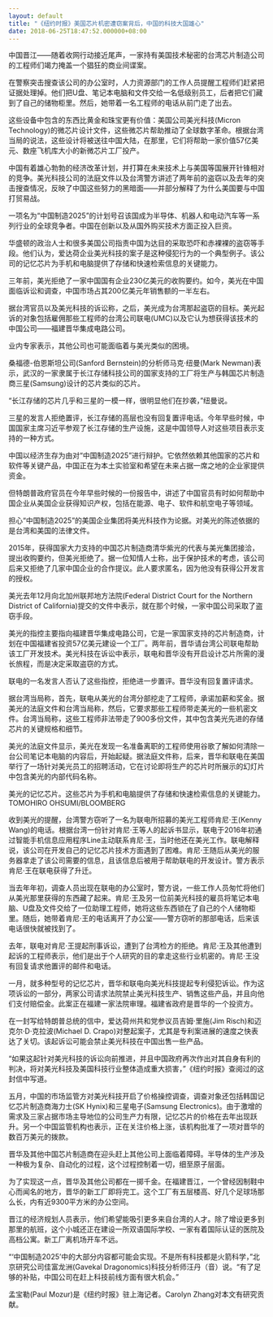 ```yaml
---
layout: default
title: "《纽约时报》美国芯片机密遭窃案背后，中国的科技大国雄心"
date: 2018-06-25T18:47:52.000000+08:00
---
```


中国晋江——随着收网行动接近尾声，一家持有美国技术秘密的台湾芯片制造公司的工程师们竭力掩盖一个猖狂的商业间谍案。


在警察突击搜查该公司的办公室时，人力资源部门的工作人员提醒工程师们赶紧把证据处理掉。他们把U盘、笔记本电脑和文件交给一名低级别员工，后者把它们藏到了自己的储物柜里。然后，她带着一名工程师的电话从前门走了出去。


这些设备中包含的东西比黄金和珠宝更有价值：美国公司美光科技(Micron Technology)的微芯片设计文件，这些微芯片帮助推动了全球数字革命。根据台湾当局的说法，这些设计将被送往中国大陆，在那里，它们将帮助一家价值57亿美元、数座飞机库大小的新微芯片工厂投产。


中国有着雄心勃勃的经济改革计划，并打算在未来技术上与美国等国展开针锋相对的竞争。美光科技公司的法庭文件以及台湾警方讲述了两年前的盗窃以及去年的突击搜查情况，反映了中国这些努力的黑暗面——并部分解释了为什么美国要与中国打贸易战。


一项名为“中国制造2025”的计划号召该国成为半导体、机器人和电动汽车等一系列行业的全球竞争者。中国在创新以及从国外购买技术方面正投入巨资。


华盛顿的政治人士和很多美国公司指责中国为达目的采取恐吓和赤裸裸的盗窃等手段。他们认为，爱达荷企业美光科技的案子是这种侵犯行为的一个典型例子。该公司的记忆芯片为手机和电脑提供了存储和快速检索信息的关键能力。


三年前，美光拒绝了一家中国国有企业230亿美元的收购要约。如今，美光在中国面临诉讼和调查，中国市场占其200亿美元年销售额的一半左右。


据台湾官员以及美光科技的诉讼称，之后，美光成为台湾那起盗窃的目标。美光起诉的对象包括雇佣那些工程师的台湾公司联电(UMC)以及它认为想获得该技术的中国公司——福建晋华集成电路公司。


业内专家表示，其他公司也可能面临着与美光类似的困境。


桑福德-伯恩斯坦公司(Sanford Bernstein)的分析师马克·纽曼(Mark Newman)表示，武汉的一家隶属于长江存储科技公司的国家支持的工厂将生产与韩国芯片制造商三星(Samsung)设计的芯片类似的芯片。


“长江存储的芯片几乎和三星的一模一样，很明显他们在抄袭，”纽曼说。


三星的发言人拒绝置评，长江存储的高层也没有回复置评电话。今年早些时候，中国国家主席习近平参观了长江存储的生产设施，这是中国领导人对这些项目表示支持的一种方式。


中国以经济生存为由对“中国制造2025”进行辩护。它依然依赖其他国家的芯片和软件等关键产品，中国正在为本土实验室和希望在未来占据一席之地的企业家提供资金。


但特朗普政府官员在今年早些时候的一份报告中，讲述了中国官员有时如何帮助中国企业从美国企业获得知识产权，包括在能源、电子、软件和航空电子等领域。


担心“中国制造2025”的美国企业集团将美光科技作为论据。对美光的陈述依据的是台湾和美国的法律文件。


2015年，获得国家大力支持的中国芯片制造商清华紫光的代表与美光集团接洽，提出收购要约，但美光拒绝了。据一位知情人士称，出于保护技术的考虑，该公司后来又拒绝了几家中国企业的合作提议。此人要求匿名，因为他没有获得公开发言的授权。


美光去年12月向北加州联邦地方法院(Federal District Court for the Northern District of California)提交的文件中表示，就在那个时候，一家中国公司采取了盗窃手段。


美光的指控主要指向福建晋华集成电路公司，它是一家国家支持的芯片制造商，计划在中国福建省投资57亿美元建设一个工厂。两年前，晋华请台湾公司联电帮助该工厂开发技术。美光科技在诉讼中表示，联电和晋华没有开启设计芯片所需的漫长旅程，而是决定采取盗窃的方式。


联电的一名发言人否认了这些指控，拒绝进一步置评。晋华没有回复置评请求。


据台湾当局称，首先，联电从美光的台湾分部挖走了工程师，承诺加薪和奖金。据美光的法庭文件和台湾当局称，然后，它要求那些工程师带走美光的一些机密文件。台湾当局称，这些工程师非法带走了900多份文件，其中包含美光先进的存储芯片的关键规格和细节。


美光的法庭文件显示，美光在发现一名准备离职的工程师使用谷歌了解如何清除一台公司笔记本电脑的内容后，开始起疑。据法庭文件称，后来，晋华和联电在美国举行了一场针对美光员工的招聘活动，它在讨论即将生产的芯片时所展示的幻灯片中包含美光的内部代码名称。


美光的记忆芯片。这些芯片为手机和电脑提供了存储和快速检索信息的关键能力。 TOMOHIRO OHSUMI/BLOOMBERG


收到美光的提醒，台湾警方窃听了一名为联电所招募的美光工程师肯尼·王(Kenny Wang)的电话。根据台湾一份针对肯尼·王等人的起诉书显示，联电于2016年初通过智能手机信息应用程序Line主动联系肯尼·王，当时他还在美光工作。联电解释说，该公司在开发自己的记忆芯片技术方面遇到了困难。肯尼·王随后从美光的服务器拿走了该公司需要的信息，且该信息后被用于帮助联电的开发设计。警方表示肯尼·王在联电获得了升迁。


当去年年初，调查人员出现在联电的办公室时，警方说，一些工作人员匆忙将他们从美光那里获得的东西藏了起来。肯尼·王及另一位前美光科技的雇员将笔记本电脑、U盘及文件交给了一位助理工程师，她将这些东西锁在了自己的个人储物柜里。随后，她带着肯尼·王的电话离开了办公室——警方窃听的那部电话，后来该电话很快就被找到了。


去年，联电对肯尼·王提起刑事诉讼，遭到了台湾检方的拒绝。肯尼·王及其他遭到起诉的工程师表示，他们是出于个人研究的目的拿走这些行业机密的。肯尼·王没有回复请求他置评的邮件和电话。


一月，就多种型号的记忆芯片，晋华和联电向美光科技提起专利侵犯诉讼。作为这项诉讼的一部分，两家公司请求法院禁止美光科技生产、销售这些产品，并且向他们支付赔偿金。此案正在福建一家法院审理。福建省政府是晋华的一个投资方。


在一封写给特朗普总统的信中，爱达荷州共和党参议员吉姆·里施(Jim Risch)和迈克尔·D·克拉波(Michael D. Crapo)对整起案子，尤其是专利案进展的速度之快表达了关切。该起诉讼可能会禁止美光科技在中国出售一些产品。


“如果这起针对美光科技的诉讼向前推进，并且中国政府再次作出对其自身有利的判决，将对美光科技及美国科技行业整体造成重大损害，”《纽约时报》查阅过的这封信中写道。


五月，中国的市场监管方对美光科技开启了价格操控调查，调查对象还包括韩国记忆芯片制造商海力士(SK Hynix)和三星电子(Samsung Electronics)。由于激增的需求及三家占据市场主导地位的公司生产力有限，记忆芯片的价格在去年出现跃升。另一个中国监管机构也表示，正在关注价格上涨，该机构批准了一项对晋华的数百万美元的拨款。


晋华及其他中国芯片制造商在迎头赶上其他公司上面临着障碍。半导体的生产涉及一种极为复杂、自动化的过程，这个过程控制着一切，细至原子层面。


为了实现这一点，晋华及其他公司都在一掷千金。在福建晋江，一个曾经因制鞋中心而闻名的地方，晋华的新工厂即将完工。这个工厂有五层楼高、好几个足球场那么长，内有近9300平方米的办公空间。


晋江的经济规划人员表示，他们希望能吸引更多来自台湾的人才。除了增设更多到那里的航班，这个小城还正在建设一所双语国际学校、一家有着国际认证的医院及高档公寓。新工厂离机场开车不远。


“‘中国制造2025’中的大部分内容都可能会实现。不是所有科技都是火箭科学，”北京研究公司佳富龙洲(Gavekal Dragonomics)科技分析师汪丹（音）说。“有了足够的补贴，中国公司在赶上科技前线方面有很大机会。”


孟宝勒(Paul Mozur)是《纽约时报》驻上海记者。Carolyn Zhang对本文有研究贡献。

